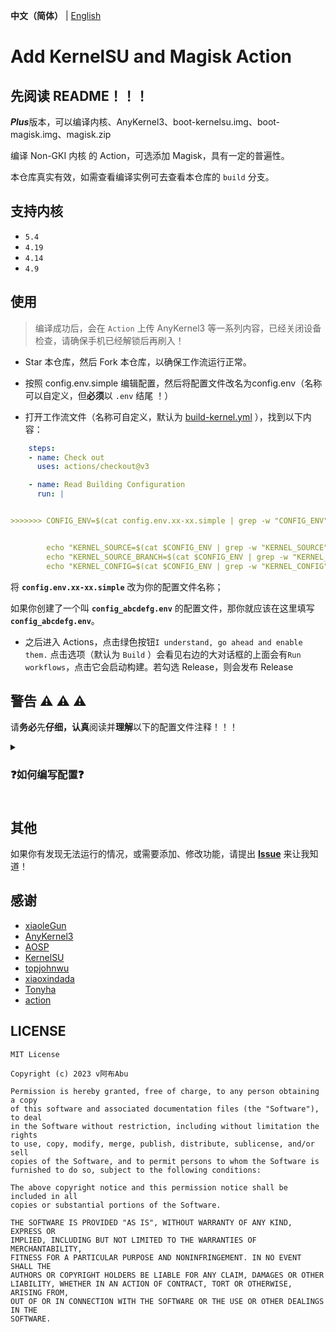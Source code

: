 **中文（简体）** | [English](README_EN-US.md)

# Add KernelSU and Magisk Action

## 先阅读 README！！！

***Plus***版本，可以编译内核、AnyKernel3、boot-kernelsu.img、boot-magisk.img、magisk.zip

编译 Non-GKI 内核 的 Action，可选添加 Magisk，具有一定的普遍性。

本仓库真实有效，如需查看编译实例可去查看本仓库的 `build` 分支。

## 支持内核

- `5.4`
- `4.19`
- `4.14`
- `4.9`

## 使用

> 编译成功后，会在 `Action` 上传 AnyKernel3 等一系列内容，已经关闭设备检查，请确保手机已经解锁后再刷入！

- Star 本仓库，然后 Fork 本仓库，以确保工作流运行正常。

- 按照 config.env.simple 编辑配置，然后将配置文件改名为config.env（名称可以自定义，但**必须**以 `.env` 结尾 ！）

- 打开工作流文件（名称可自定义，默认为 [build-kernel.yml](.github/workflows/build-kernel.yml) ），找到以下内容：

```yaml
    steps:
    - name: Check out
      uses: actions/checkout@v3

    - name: Read Building Configuration
      run: |


>>>>>>> CONFIG_ENV=$(cat config.env.xx-xx.simple | grep -w "CONFIG_ENV" | head -n 1 | cut -d "=" -f 2) <<<<<<<


        echo "KERNEL_SOURCE=$(cat $CONFIG_ENV | grep -w "KERNEL_SOURCE" | head -n 1 | cut -d "=" -f 2)" >> $GITHUB_ENV
        echo "KERNEL_SOURCE_BRANCH=$(cat $CONFIG_ENV | grep -w "KERNEL_SOURCE_BRANCH" | head -n 1 | cut -d "=" -f 2)" >> $GITHUB_ENV
        echo "KERNEL_CONFIG=$(cat $CONFIG_ENV | grep -w "KERNEL_CONFIG" | head -n 1 | cut -d "=" -f 2)" >> $GITHUB_ENV
```

将 **`config.env.xx-xx.simple`** 改为你的配置文件名称；

如果你创建了一个叫 **`config_abcdefg.env`** 的配置文件，那你就应该在这里填写 **`config_abcdefg.env`**。

- 之后进入 Actions，点击绿色按钮`I understand, go ahead and enable them.` 点击选项（默认为 `Build` ）会看见右边的大对话框的上面会有`Run workflows`，点击它会启动构建。若勾选 Release，则会发布 Release

## 警告 :warning: :warning: :warning:
请**务必**先**仔细，认真**阅读并**理解**以下的配置文件注释！！！

<details>
  <summary><h3>❓如何编写配置❓ <h3></summary>

## 配置

**其中有些配置互相矛盾，请搞清逻辑关系后再进行配置！！！**

### Config Env

（字符串）

顾名思义，本配置文件的名称，**必须**修改！否则你配置这么久就是浪费。

例如：你创建了一个叫 **`config_abcdefg.env`** 的配置文件，那你就应该在这里填写 **`CONFIG_ENV=config_abcdefg.env`**。

### Kernel

#### Kernel Source

（HTTP链接）

修改为你的内核仓库地址

例如: https://github.com/magojohnji/msm-4.14.git

支持 git 仓库或者 zip 压缩包、tar.gz 压缩包的直链

> Tips：此项应首选 git 仓库

#### Kernel Source Branch

（字符串）

修改为你的内核分支名称

例如: TDA，base，su，13，R，请自行查阅

#### Kernel Config

（字符串）

修改为你的内核配置文件名

例如: vendor/wayne_defconfig，vendor/violet-perf_defconfig，munch_defconfig 等

> Tips：可在内核源码的 arch/arm64/configs(/vendor) 中寻找

#### Arch

（字符串）

修改为你的 CPU 架构，一般为 arm64

例如: arm64

#### Kernel Image Name

（字符串）

修改为需要刷写的 kernel binary，一般与你的 aosp-device tree 里的 BOARD_KERNEL_IMAGE_NAME 是一致的

例如: Image.gz-dtb

常见还有 Image、Image.gz

### Clang

#### Enable Clang

（ true 或 false ）

由于 [#75](https://github.com/xiaoleGun/KernelSU_Action/issues/75) 的需要，我们提供可自定义是否开启 Clang 编译


#### Use AOSP Clang

（ true 或 false ）

可以选择是否用 AOSP 的 Clang

#### AOSP Clang Branch

（字符串）

由于 [#23](https://github.com/xiaoleGun/KernelSU_Action/issues/23) 的需要，我们提供可自定义 Google 上游分支的选项，主要的有分支有
| Clang 分支 |
| ---------- |
| master |
| master-kernel-build-2021 |
| master-kernel-build-2022 |

或者其它分支，请根据自己的需求在 https://android.googlesource.com/platform/prebuilts/clang/host/linux-x86 中寻找

#### AOSP Clang Version

（字符串）

填写需要使用的 Clang 版本
| Clang 版本 | 对应 Android 版本 | AOSP-Clang 版本 |
| ---------- | ----------------- | --------------- |
| 12.0.5 | Android S | r416183b |
| 14.0.6 | Android T | r450784d |
| 14.0.7 | | r450784e |
| 15.0.1 | | r458507 |

***谷歌官方文档如此，但经验证个别版本无法下载，如果无法下载请设为 r450784e***

一般 Clang12 就能通过大部分 4.14 及以上的内核的编译
我自己的 Redmi Note 7 Pro (Kenrel 4.14) 使用的是 ~~r450784d~~ r450784e

> Tips：如仍提示错误，则可去 [AOSP Clang](https://android.googlesource.com/platform/prebuilts/clang/host/linux-x86) 中寻找可用分支、版本

#### Use Custom Clang

（ true 或 false ）

可以使用除 Google 官方以外的 Clang，如 [ZyCromerZ-Clang](https://github.com/magojohnji/ZyCromerZ-Clang)

#### Custom Clang Source

（HTTP链接）

支持 git 仓库或者 zip 压缩包、tar.gz 压缩包的直链

> Tips：如果是 git 仓库，请填写包含`.git`的链接

#### Custom Clang Branch

（字符串）

如果使用自定义 Clang，则可自定义第三方 Clang 的分支，例如 `main`

### GCC

#### Enable GCC 

（ true 或 false ）

可以配置是否启用 GCC 交叉编译

#### Enable AOSP GCC ARM64

（ true 或 false ）

是否下载 Google 官方的 AOSP GCC，启用 GCC 64 交叉编译

如果 **`Enable GCC `** 设为false，则此项无意义

#### Enable GCC ARM32

（ true 或 false ）

是否下载 Google 官方的 AOSP GCC，启用 GCC 32 交叉编译

如果 **`Enable GCC `** 设为false，则此项无意义

#### AOSP GCC System

（字符串）

用于编译内核的系统类型

> Tips：如果使用 macOS 编译，则填写 darwin-x86

#### AOSP GCC ARM64 Version

（字符串）

顾名思义，AOSP GCC ARM64 的版本号，一般默认为 `aarch64-linux-android-4.9`

#### AOSP GCC ARM32 Version

（字符串）

顾名思义，AOSP GCC ARM32 的版本，一般默认为 `arm-linux-androideabi-4.9`

#### AOSP GCC Android Version

（字符串）

顾名思义，AOSP GCC 所对应的 Android 的版本

如：12.1.0，10.0.0

#### AOSP GCC Release

（字符串）

顾名思义，AOSP GCC 所对应的发布版本号

如：r27

> Tips：以上 AOSP Gcc 如需自定义请去 [AOSP Gcc](如需自定义请至 https://android.googlesource.com/platform/prebuilts/gcc/) 自行寻找可用分支、版本

#### Use Custom Gcc 64

（ true 或 false ）

可以配置是否使用自定义的 Gcc 64

如果 **`Enable GCC `** 设为false，则此项无意义

#### Custom Gcc 64 Source

（HTTP链接）

自定义 Gcc 64 的源代码，支持 git 仓库或者 zip 压缩包、tar.gz 压缩包的直链

> Tips：如果是 git 仓库，请填写包含`.git`的链接

#### Custom Gcc 64 Branch

（字符串）

如果使用自定义 Gcc 64，则可自定义第三方 Gcc 的分支，例如 `main`

#### Use Custom Gcc 32

（ true 或 false ）

可以配置是否使用自定义的 Gcc 32

如果 **`Enable GCC `** 设为false，则此项无意义

#### Custom Gcc 32 Source

（HTTP链接）

自定义 Gcc 32 的源代码，支持 git 仓库或者 zip 压缩包、tar.gz 压缩包的直链

> Tips：如果是 git 仓库，请填写包含`.git`的链接

#### Custom Gcc 32 Branch

（字符串）

如果使用自定义 Gcc 32，则可自定义第三方 Gcc 的分支，例如 `main`


### Enable KernelSU

（ true 或 false ）

启用 KernelSU，用于排查内核故障或单独编译内核

#### Kernel Installer

（HTTP链接）

KernelSU 的安装脚本链接，以便使用第三方版本

> Tips：
tiann 原版：https://raw.githubusercontent.com/tiann/KernelSU/main/kernel/setup.sh
MlgmXyysd修改版：https://raw.githubusercontent.com/MlgmXyysd/KernelSU_Debug/master/kernel/setup.sh

#### KernelSU Branch or Tag

（字符串）

选择 KernelSU 的分支或 tag:

- main 分支(开发版): `KERNELSU_TAG=main`
- 最新 TAG(稳定版): `KERNELSU_TAG=`
- 指定 TAG(如`v0.5.2`): `KERNELSU_TAG=v0.5.2`

请自行寻找

#### KernelSU Manager signature size and hash

（字符串）

自定义KernelSU管理器签名的size值和hash值，如果不需要自定义管理器则请留空或填入官方默认值：

`KSU_EXPECTED_SIZE=0x033b`

`KSU_EXPECTED_HASH=0xb0b91415`

可键入`ksud debug get-sign <apk_path>`获取apk签名的size值和hash值

#### Build KernelSU Boot IMG

（ true 或 false ）

> 从之前的 Workflows 合并进来的，可以查看历史提交

编译含KernelSU的 boot.img，需要你提供 `KernelSU Source boot image`

#### KernelSU Source Boot Image

（HTTP链接）

故名思义，提供一个源系统可以正常开机的 boot 镜像，需要直链，最好是同一套内核源码以及与你当前系统同一套设备树从 aosp 构建出来的。ramdisk 里面包含分区表以及 init，没有的话构建出来的镜像会无法正常引导。

例如: https://raw.githubusercontent.com/abc/def/main/boot/boot.img

### Enable Magisk

（ true 或 false ）

顾名思义，配置是否启用 Magisk

#### Magisk APK

（HTTP链接）

故名思义，提供一个 Magisk APK 文件（ZIP也可以，理论上只要是ZIP格式的文件就可以了），需要直链，支持第三方、自定义版本的 Magisk。

如果找不到官方仓库，可以去 [magisk-files-host](https://github.com/magojohnji/magisk-files-host) 找APK文件，

> Tips：拆json找链接也可以。

#### Magisk Patch Partition

（字符串）

Magisk 所修补的分区名称

一般来说，是boot分区，但不排除部分设备是 init_boot 或 vendor_boot 的可能性，详见 Magisk 官方文档。

#### Magisk Source Boot Image

（HTTP链接）

Magisk 所修补的分区的镜像文件，需要直链。

例如：https://raw.githubusercontent.com/abc/def/main/boot/boot.img

### Build Settings

#### Disable LTO

（ true 或 false ）

LTO 用于优化内核，但有些时候会导致错误

#### Disable CC_WERROR

（ true 或 false ）

用于修复某些不支持或关闭了Kprobes的内核，修复KernelSU未检测到开启Kprobes的变量抛出警告导致错误

#### Add Kprobes Config

（ true 或 false ）

自动在 defconfig 注入参数，启用 Kprobes 支持

#### Add overlayfs Config

（ true 或 false ）

为 KernelSU 模块和 system 分区读写提供支持，自动在 defconfig 注入参数

#### Enable ccache

（ true 或 false ）

启用缓存，让第二次编译内核更快，最少可以减少 2/5 的时间

#### Need DTBO

（ true 或 false ）

上传 DTBO
部分设备需要

#### Extra cmds

（字符串）

有的内核需要加入一些其它编译命令，才能正常编译，一般不需要其它的命令，请自行搜索自己内核的资料
请在命令与命令之间用空格隔开

例如: LLVM=1 LLVM_IAS=1

#### TC Custom cmds

（字符串）

编译工具链配置，~~自己改改这些配置应该都会吧 :)~~ 自行询问内核作者或分析内核编译脚本

## 有用的技巧（恭喜你读完了 **`配置`** 部分）

- 如果想要在修改文件后自动构建，则可以将 [build-kernel.yml](.github/workflows/build-kernel.yml) 的开头部分改成这样：

```yaml
name: Build
on:
  push:
    branches: [ main ]
  workflow_dispatch:
    inputs:
      release:
        description: "Release"
        required: true
        default: false
        type: boolean

```

- 如果想要每天定时编译，则可以将 [build-kernel.yml](.github/workflows/build-kernel.yml) 的开头部分改成这样：

（每天 2:00 UTC 执行）

```yaml
name: Build
on:
  schedule:
    - cron: "0 2 * * *"
  workflow_dispatch:
    inputs:
      release:
        description: "Release"
        required: true
        default: false
        type: boolean
```

当然你也可以将他们混合起来 :-)

</details>

## 其他

如果你有发现无法运行的情况，或需要添加、修改功能，请提出 **[Issue](https://github.com/magojohnji/Add_KernelSU-Magisk_Action/issues)** 来让我知道！

## 感谢

- [xiaoleGun](https://gitjin.com/xiaoleGun)
- [AnyKernel3](https://github.com/osm0sis/AnyKernel3)
- [AOSP](https://android.googlesource.com)
- [KernelSU](https://github.com/tiann/KernelSU)
- [topjohnwu](https://github.com/topjohnwu)
- [xiaoxindada](https://github.com/xiaoxindada)
- [Tonyha](https://github.com/Tonyha7)
- [action](https://github.com/action)

## LICENSE

    MIT License

    Copyright (c) 2023 v阿布Abu

    Permission is hereby granted, free of charge, to any person obtaining a copy
    of this software and associated documentation files (the "Software"), to deal
    in the Software without restriction, including without limitation the rights
    to use, copy, modify, merge, publish, distribute, sublicense, and/or sell
    copies of the Software, and to permit persons to whom the Software is
    furnished to do so, subject to the following conditions:

    The above copyright notice and this permission notice shall be included in all
    copies or substantial portions of the Software.

    THE SOFTWARE IS PROVIDED "AS IS", WITHOUT WARRANTY OF ANY KIND, EXPRESS OR
    IMPLIED, INCLUDING BUT NOT LIMITED TO THE WARRANTIES OF MERCHANTABILITY,
    FITNESS FOR A PARTICULAR PURPOSE AND NONINFRINGEMENT. IN NO EVENT SHALL THE
    AUTHORS OR COPYRIGHT HOLDERS BE LIABLE FOR ANY CLAIM, DAMAGES OR OTHER
    LIABILITY, WHETHER IN AN ACTION OF CONTRACT, TORT OR OTHERWISE, ARISING FROM,
    OUT OF OR IN CONNECTION WITH THE SOFTWARE OR THE USE OR OTHER DEALINGS IN THE
    SOFTWARE.